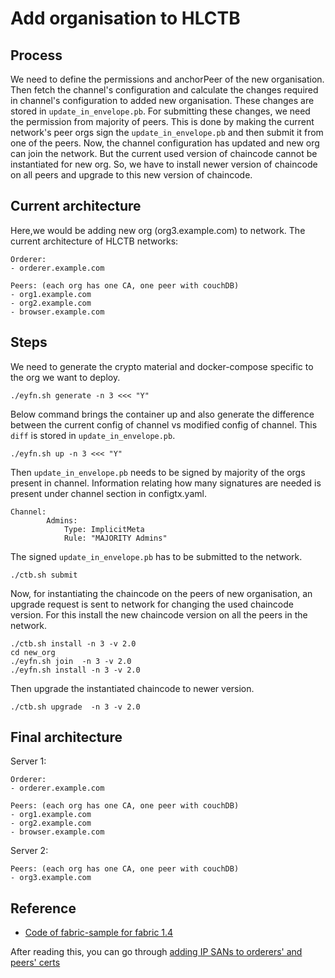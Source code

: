 # Add organisation to HLCTB

## Process
We need to define the permissions and anchorPeer of the new organisation. Then fetch the channel's configuration and calculate the changes required in channel's configuration to added new organisation. These changes are stored in `update_in_envelope.pb`. For submitting these changes, we need the permission from majority of peers. This is done by making the current network's peer orgs sign the `update_in_envelope.pb` and then submit it from one of the peers. Now, the channel configuration has updated and new org can join the network. But the current used version of chaincode cannot be instantiated for new org. So, we have to install newer version of chaincode on all peers and upgrade to this new version of chaincode.

## Current architecture
Here,we would be adding new org (org3.example.com) to network. The current architecture of HLCTB networks:
```
Orderer:
- orderer.example.com

Peers: (each org has one CA, one peer with couchDB)
- org1.example.com
- org2.example.com
- browser.example.com
```

## Steps


We need to generate the crypto material and docker-compose specific to the org we want to deploy.
```
./eyfn.sh generate -n 3 <<< "Y"
```

Below command brings the container up and also generate the difference between the current config of channel vs modified config of channel. This `diff` is stored in `update_in_envelope.pb`.
```
./eyfn.sh up -n 3 <<< "Y"
```

Then `update_in_envelope.pb` needs to be signed by majority of the orgs present in channel. Information relating how many signatures are needed is present under channel section in configtx.yaml.

```
Channel:
        Admins:
            Type: ImplicitMeta
            Rule: "MAJORITY Admins"
```

The signed `update_in_envelope.pb` has to be submitted to the network.
```
./ctb.sh submit
```

Now, for instantiating the chaincode on the peers of new organisation, an upgrade request is sent to network for changing the used chaincode version.
For this install the new chaincode version on all the peers in the network.
```
./ctb.sh install -n 3 -v 2.0
cd new_org
./eyfn.sh join  -n 3 -v 2.0
./eyfn.sh install -n 3 -v 2.0
```

Then upgrade the instantiated chaincode to newer version.
```
./ctb.sh upgrade  -n 3 -v 2.0
```


## Final architecture
Server 1:
```
Orderer:
- orderer.example.com

Peers: (each org has one CA, one peer with couchDB)
- org1.example.com
- org2.example.com
- browser.example.com
```

Server 2:
```
Peers: (each org has one CA, one peer with couchDB)
- org3.example.com
```

## Reference
- [Code of fabric-sample for fabric 1.4](https://github.com/hyperledger/fabric-samples/tree/release-1.4/)

After reading this, you can go through [adding IP SANs to orderers' and peers' certs](add_ip_san.sh)

